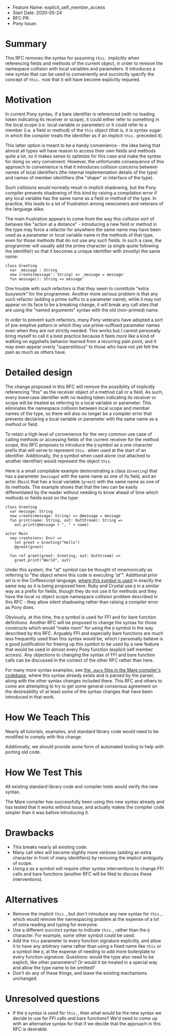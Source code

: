 - Feature Name: explicit_self_member_access
- Start Date: 2020-05-24
- RFC PR:
- Pony Issue:

# Summary

This RFC removes the syntax for assuming `this.` implicitly when referencing fields and methods of the current object, in order to remove the namespace collision with local variables and parameters. It introduces a new syntax that can be used to conveniently and succinctly specify the concept of `this.` now that it will have become explicitly required.

# Motivation

In current Pony syntax, if a bare identifier is referenced (with no leading token indicating its receiver or scope), it could either refer to something in the local scope (i.e. local variable or parameter) or it could refer to a member (i.e. a field or method) of the `this` object (that is, it is syntax sugar in which the compiler treats the identifier as if an implicit `this.` preceded it).

This latter option is meant to be a handy convenience - the idea being that almost all types will have reason to access their own fields and methods quite a lot, so it makes sense to optimize for this case and make the syntax for doing so very convenient. However, the unfortunate consequence of this approach to convenience is that it introduces collision concerns between names of local identifiers (the internal implementation details of the type) and names of member identifiers (the "shape" or interface of the type).

Such collisions would normally result in implicit shadowing, but the Pony compiler prevents shadowing of this kind by raising a compilation error if any local variable has the same name as a field or method of the type. In practice, this leads to a lot of frustration among newcomers and veterans of the language alike.

The main frustration appears to come from the way this collision sort of behaves like "action at a distance" - introducing a new field or method in the type may force a refactor for anywhere the same name may have been used as a parameter or local variable name in the methods of that type, even for those methods that do not use any such fields. In such a case, the programmer will usually add the prime character (a single quote following the identifier) so that it becomes a unique identifier with (mostly) the same name:

```pony
class Greeting
  var _message : String
  new create(message': String) => _message = message'
  fun message(): String => message'
```

One trouble with such refactors is that they seem to constitute "extra busywork" for the programmer. Another more serious problem is that any such
refactor (adding a prime suffix to a parameter name), while it may not appear on its face to be a breaking change, it will break any call sites that are using the "named arguments" syntax with the old (non-primed) name.

In order to prevent such refactors, many Pony veterans have adopted a sort of pre-emptive pattern in which they use prime-suffixed parameter names even when they are not strictly needed. This works but I cannot personally bring myself to call it a best practice because it feels more like a kind of walking on eggshells behavior learned from a recurring pain point, and it may even appear overly "superstitious" to those who have not yet felt the pain as much as others have.

# Detailed design

The change proposed in this RFC will remove the possibility of implicitly referencing "this" as the receiver object of a method call or a field. As such, every lowercase identifier with no leading token indicating its receiver or scope will be treated as referring to a local variable or parameter. This eliminates the namespace collision between local scope and member names of the type, so there will also no longer be a compiler error that prevents declaring a local variable or parameter with the same name as a method or field.

To retain a high level of convenience for the very common use case of calling methods or accessing fields of the current receiver for the method scope, this RFC proposes to introduce the `@` symbol as a one character prefix that will serve to represent `this.` when used at the start of an identifier. Additionally, the `@` symbol when used alone (not attached to another identifier) would represent the object `this`.

Here is a small compilable example demonstrating a class (`Greeting`) that has a parameter (`message`) with the same name as one of its field, and an actor (`Main`) that has a local variable (`greet`) with the same name as one of its methods. The example shows that that the two can be easily differentiated by the reader without needing to know ahead of time which methods or fields exist on the type:

```pony
class Greeting
  var message: String
  new create(message: String) => @message = message
  fun print(name: String, out: OutStream): String =>
    out.print(@message + ", " + name)

actor Main
  new create(env: Env) =>
    let greet = Greeting("Hello")
    @greet(greet)

  fun ref greet(greet: Greeting, out: OutStream) =>
    greet.print("World", out)
```

Under this system, the "at" symbol can be thought of mnemonically as referring to "the object where this code is executing *'at'*". Additional prior art is in the Coffeescript language, [where this symbol is used](https://coffeescript.org/#operators) in exactly the same way as it is being proposed here. Ruby and Crystal use `@` in a similar way as a prefix for fields, though they do not use it for methods and they have the local vs object scope namespace collision problem described in this RFC - they allow silent shadowing rather than raising a compiler error as Pony does.

Obviously, at this time, the `@` symbol is used for FFI and for bare function definitions. Another RFC will be proposed to change the syntax for those constructs which would "make room" for using the `@` symbol in the way described by this RFC. Arguably FFI and especially bare functions are much less frequently used than this syntax would be, which I personally believe is a good justification for freeing up this symbol to be used by a new feature that would be used in almost every Pony function (explicit self member access). Any objections to changing the syntax of FFI and bare function calls can be discussed in the context of the other RFC rather than here.

For many more syntax examples, see [the `.mare` files in the Mare compiler's codebase](https://github.com/jemc/mare/tree/master/src/prelude), where this syntax already exists and is parsed by the parser, along with the other syntax changes included there. This RFC and others to come are attempting to try to get some general consensus agreement on the desireability of at least some of the syntax changes that have been introduced in that work.

# How We Teach This

Nearly all tutorials, examples, and standard library code would need to be modified to comply with this change.

Additionally, we should provide some form of automated tooling to help with porting old code.

# How We Test This

All existing standard library code and compiler tests would verify the new syntax.

The Mare compiler has successfully been using this new syntax already and has tested that it works without issue, and actually makes the compiler code simpler than it was before introducing it.

# Drawbacks

* This breaks nearly all existing code.
* Many call sites will become slightly more verbose (adding an extra character in front of many identifiers) by removing the implicit ambiguity of scope.
* Using `@` as a symbol will require other syntax interventions to change FFI calls and bare functions (another RFC will be filed to discuss these interventions).

# Alternatives

- Remove the implicit `this.`, but don't introduce any new syntax for `this.`, which would remove the namespacing problem at the expense of a lot of extra reading and typing for everyone.
- Use a different succinct syntax to indicate `this.`, rather than the `@` character. For example, some other symbol could be used.
- Add the `this` parameter to every function signature explicitly, and allow it to have any arbitrary name rather than using a fixed name like `this` or a symbol like `@`, at the expense of needing to add more boilerplate to every function signature. Questions: would the type also need to be explicit, like other parameters? Or would it be treated in a special way and allow the type name to be omitted?
- Don't do any of these things, and leave the existing mechanisms unchanged.

# Unresolved questions

- If the `@` syntax is used for `this.`, then what would be the new syntax we decide to use for FFI calls and bare functions? We'd need to come up with an alternative syntax for that if we decide that the approach in this RFC is desirable.
